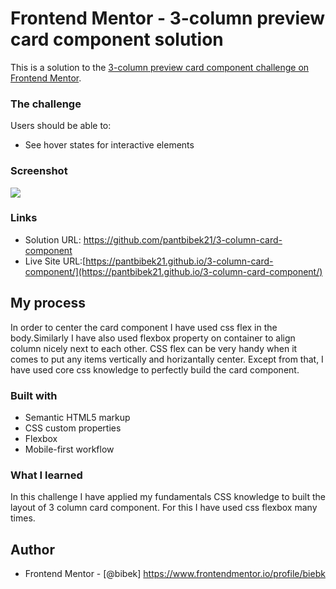 # Frontend Mentor - 3-column preview card component solution

This is a solution to the [3-column preview card component challenge on Frontend Mentor](https://www.frontendmentor.io/challenges/3column-preview-card-component-pH92eAR2-).

### The challenge

Users should be able to:

- See hover states for interactive elements

### Screenshot

![](./screenshot.jpg)

### Links

- Solution URL: https://github.com/pantbibek21/3-column-card-component
- Live Site URL:[https://pantbibek21.github.io/3-column-card-component/](https://pantbibek21.github.io/3-column-card-component/)

## My process
In order to center the card component I have used css flex in the body.Similarly I have also used flexbox property on container to align column nicely next to each other. CSS flex can be very handy when it comes to put any items vertically and horizantally center. Except from that, I have used core css knowledge to perfectly build the card component.

### Built with
- Semantic HTML5 markup
- CSS custom properties
- Flexbox
- Mobile-first workflow

### What I learned
In this challenge I have applied my fundamentals CSS knowledge to built the layout of 3 column card component. For this I have used css flexbox many times.


## Author
- Frontend Mentor - [@bibek] https://www.frontendmentor.io/profile/biebk

